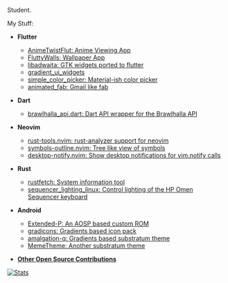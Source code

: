Student.

My Stuff:

* **Flutter**
  * [AnimeTwistFlut: Anime Viewing App](https://github.com/simrat39/AnimeTwistFlut)
  * [FluttyWalls: Wallpaper App](https://github.com/simrat39/FluttyWalls)
  * [libadwaita: GTK widgets ported to flutter](https://github.com/gtk-flutter/libadwaita)
  * [gradient_ui_widgets](https://github.com/simrat39/gradient_ui_widgets)
  * [simple_color_picker: Material-ish color picker](https://github.com/simrat39/simple_color_picker)
  * [animated_fab: Gmail like fab](https://github.com/simrat39/animated_fab)

* **Dart**
  * [brawlhalla_api.dart: Dart API wrapper for the Brawlhalla API](https://github.com/simrat39/brawlhalla_api.dart) 

* **Neovim**
  * [rust-tools.nvim: rust-analyzer support for neovim](https://github.com/simrat39/rust-tools.nvim)
  * [symbols-outline.nvim: Tree like view of symbols](https://github.com/simrat39/symbols-outline.nvim)
  * [desktop-notify.nvim: Show desktop notifications for vim.notify calls](https://github.com/simrat39/desktop-notify.nvim)

* **Rust**
  * [rustfetch: System information tool](https://github.com/simrat39/rustfetch)
  * [sequencer_lighting_linux: Control lighting of the HP Omen Sequencer keyboard](https://github.com/simrat39/sequencer_lighting_linux)

* **Android**
  * [Extended-P: An AOSP based custom ROM](https://github.com/extended-p)
  * [gradicons: Gradients based icon pack](https://github.com/simrat39/icon-pack)
  * [amalgation-q: Gradients based substratum theme](https://github.com/simrat39/amalgation-q)
  * [MemeTheme: Another substratum theme](https://github.com/simrat39/MemeTheme)

* **[Other Open Source Contributions](https://github.com/search?q=author%3Asimrat39)**


[![Stats](https://github-readme-stats.vercel.app/api?username=simrat39&theme=dracula)](https://github.com/simrat39)
